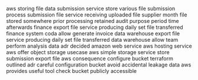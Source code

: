 aws storing file data submission service store various file submission process submission file service receiving uploaded file supplier month file stored somewhere prior processing retained audit purpose period time afterwards finance export file service producing daily set file transferred finance system coda allow generate invoice data warehouse export file service producing daily set file transferred data warehouse allow team perform analysis data adr decided amazon web service aws hosting service aws offer object storage usecase aws simple storage service store submission export file aws consequence configure bucket terraform outlined adr careful configuration bucket avoid accidental leakage data aws provides useful tool check bucket publicly accessible